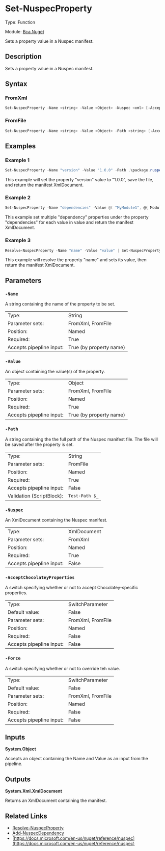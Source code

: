 # Set-NuspecProperty
Type: Function

Module: [Bca.Nuget](../ReadMe.md)

Sets a property value in a Nuspec manifest.
## Description
Sets a property value in a Nuspec manifest.
## Syntax
### FromXml
```powershell
Set-NuspecProperty -Name <string> -Value <Object> -Nuspec <xml> [-AcceptChocolateyProperties] [-Force] [<CommonParameters>]
```
### FromFile
```powershell
Set-NuspecProperty -Name <string> -Value <Object> -Path <string> [-AcceptChocolateyProperties] [-Force] [<CommonParameters>]
```
## Examples
### Example 1
```powershell
Set-NuspecProperty -Name "version" -Value "1.0.0" -Path .\package.nuspec
```
This example will set the property "version" value to "1.0.0", save the file, and return the manifest XmlDocument.
### Example 2
```powershell
Set-NuspecProperty -Name "dependencies" -Value @( "MyModule1", @{ ModuleName = "MyModule2" ; ModuleVersion = "1.0.0" }, @{ ModuleName = "MyModule3" ; RequiredVersion = "1.0.0" } ) -Nuspec $NuspecManifest
```
This example set multiple "dependency" properties under the property "dependencies" for each value in value and return the manifest XmlDocument.
### Example 3
```powershell
Resolve-NuspecProperty -Name "name" -Value "value" | Set-NuspecProperty -Nuspec $NuspecManifest
```
This example will resolve the property "name" and sets its value, then return the manifest XmlDocument.
## Parameters
### `-Name`
A string containing the name of the property to be set.

| | |
|:-|:-|
|Type:|String|
|Parameter sets:|FromXml, FromFile|
|Position:|Named|
|Required:|True|
|Accepts pipepline input:|True (by property name)|

### `-Value`
An object containing the value(s) of the property.

| | |
|:-|:-|
|Type:|Object|
|Parameter sets:|FromXml, FromFile|
|Position:|Named|
|Required:|True|
|Accepts pipepline input:|True (by property name)|

### `-Path`
A string containing the the full path of the Nuspec manifest file.
The file will be saved after the property is set.

| | |
|:-|:-|
|Type:|String|
|Parameter sets:|FromFile|
|Position:|Named|
|Required:|True|
|Accepts pipepline input:|False|
|Validation (ScriptBlock):|` Test-Path $_ `|

### `-Nuspec`
An XmlDocument containing the Nuspec manifest.

| | |
|:-|:-|
|Type:|XmlDocument|
|Parameter sets:|FromXml|
|Position:|Named|
|Required:|True|
|Accepts pipepline input:|False|

### `-AcceptChocolateyProperties`
A switch specifying whether or not to accept Chocolatey-specific properties.

| | |
|:-|:-|
|Type:|SwitchParameter|
|Default value:|False|
|Parameter sets:|FromXml, FromFile|
|Position:|Named|
|Required:|False|
|Accepts pipepline input:|False|

### `-Force`
A switch specifying whether or not to override teh value.

| | |
|:-|:-|
|Type:|SwitchParameter|
|Default value:|False|
|Parameter sets:|FromXml, FromFile|
|Position:|Named|
|Required:|False|
|Accepts pipepline input:|False|

## Inputs
**System.Object**

Accepts an object containing the Name and Value as an input from the pipeline.
## Outputs
**System.Xml.XmlDocument**

Returns an XmlDocument containing the manifest.
## Related Links
- [Resolve-NuspecProperty](Resolve-NuspecProperty.md)
- [Add-NuspecDependency](Add-NuspecDependency.md)
- [https://docs.microsoft.com/en-us/nuget/reference/nuspec](https://docs.microsoft.com/en-us/nuget/reference/nuspec)
